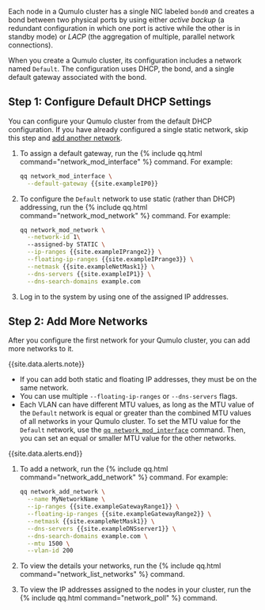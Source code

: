 Each node in a Qumulo cluster has a single NIC labeled `bond0` and creates a bond between two physical ports by using either _active backup_ (a redundant configuration in which one port is active while the other is in standby mode) or _LACP_ (the aggregation of multiple, parallel network connections).

When you create a Qumulo cluster, its configuration includes a network named `Default`. The configuration uses DHCP, the bond, and a single default gateway associated with the bond.

## Step 1: Configure Default DHCP Settings
You can configure your Qumulo cluster from the default DHCP configuration. If you have already configured a single static network, skip this step and [add another network](#add-more-networks).

1. To assign a default gateway, run the {% include qq.html command="network_mod_interface" %} command. For example:

   ```bash
   qq network_mod_interface \
     --default-gateway {{site.exampleIP0}}
   ```

1. To configure the `Default` network to use static (rather than DHCP) addressing, run the {% include qq.html command="network_mod_network" %} command. For example:

   ```bash
   qq network_mod_network \
     --network-id 1\ 
     --assigned-by STATIC \
     --ip-ranges {{site.exampleIPrange2}} \
     --floating-ip-ranges {{site.exampleIPrange3}} \
     --netmask {{site.exampleNetMask1}} \
     --dns-servers {{site.exampleIP1}} \
     --dns-search-domains example.com
   ```

1. Log in to the system by using one of the assigned IP addresses.

<a id="add-more-networks"></a>
## Step 2: Add More Networks
After you configure the first network for your Qumulo cluster, you can add more networks to it.

{{site.data.alerts.note}}
<ul>
  <li>If you can add both static and floating IP addresses, they must be on the same network.</li>
  <li>You can use multiple <code>--floating-ip-ranges</code> or <code>--dns-servers</code> flags.</li>
  <li>Each VLAN can have different MTU values, as long as the MTU value of the <code>Default</code> network is equal or greater than the combined MTU values of all networks in your Qumulo cluster. To set the MTU value for the <code>Default</code> network, use the <a href="https://docs.qumulo.com/qq-cli-command-guide/network/network_mod_interface.html"><code>qq network_mod_interface</code></a> command. Then, you can set an equal or smaller MTU value for the other networks.</li>
</ul>
{{site.data.alerts.end}}

1. To add a network, run the {% include qq.html command="network_add_network" %} command. For example:

   ```bash
   qq network_add_network \
     --name MyNetworkName \
     --ip-ranges {{site.exampleGatewayRange1}} \
     --floating-ip-ranges {{site.exampleGatewayRange2}} \
     --netmask {{site.exampleNetMask1}} \
     --dns-servers {{site.exampleDNSserver1}} \
     --dns-search-domains example.com \
     --mtu 1500 \
     --vlan-id 200
   ```

1. To view the details your networks, run the {% include qq.html command="network_list_networks" %} command.

1. To view the IP addresses assigned to the nodes in your cluster, run the {% include qq.html command="network_poll" %} command.
